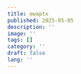 ```yaml
---
title: ewaptx
published: 2025-05-05
description: ''
image: ''
tags: []
category: ''
draft: false 
lang: ''
---
```


